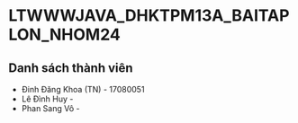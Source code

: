 # LTWWWJAVA_DHKTPM13A_BAITAPLON_NHOM24

## Danh sách thành viên
- Đinh Đăng Khoa (TN) - 17080051
- Lê Đình Huy - 
- Phan Sang Vô - 

